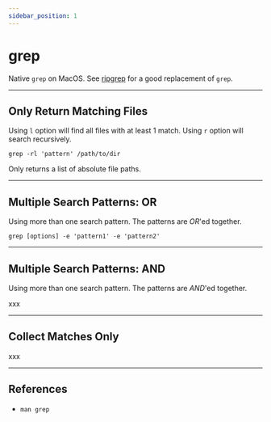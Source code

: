 ```yaml
---
sidebar_position: 1
---
```


# grep

Native `grep` on MacOS.
See [ripgrep](./ripgrep.md) for a good replacement of `grep`.

---

## Only Return Matching Files
Using `l` option will find all files with at least 1 match. Using `r` option will search recursively.

```shell
grep -rl 'pattern' /path/to/dir
```

Only returns a list of absolute file paths.

---

## Multiple Search Patterns: OR
Using more than one search pattern.  The patterns are *OR*'ed together.

```shell
grep [options] -e 'pattern1' -e 'pattern2'
```

---

## Multiple Search Patterns: AND
Using more than one search pattern.  The patterns are *AND*'ed together.

xxx

---

## Collect Matches Only
xxx

---

## References
- `man grep`
